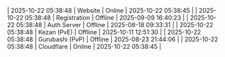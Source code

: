 | 2025-10-22 05:38:48 | Website | Online | 2025-10-22 05:38:45 |
| 2025-10-22 05:38:48 | Registration | Offline | 2025-09-09 16:40:23 |
| 2025-10-22 05:38:48 | Auth Server | Offline | 2025-08-18 09:33:31 |
| 2025-10-22 05:38:48 | Kezan (PvE) | Offline | 2025-10-11 12:51:30 |
| 2025-10-22 05:38:48 | Gurubashi (PvP) | Offline | 2025-08-23 21:44:06 |
| 2025-10-22 05:38:48 | Cloudflare | Online | 2025-10-22 05:38:45 |
